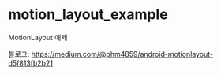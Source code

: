 # motion_layout_example
MotionLayout 예제

블로그: https://medium.com/@phm4859/android-motionlayout-d5f813fb2b21
